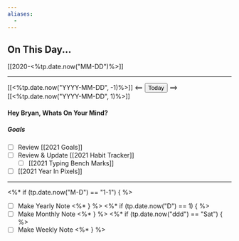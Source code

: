 ```yaml
---
aliases: 
  - 
---
```


## On This Day...

[[2020-<%tp.date.now("MM-DD")%>]]

---

[[<%tp.date.now("YYYY-MM-DD", -1)%>]] <== <button class="date_button_today">Today</button> ==> [[<%tp.date.now("YYYY-MM-DD", 1)%>]]

#### Hey Bryan, Whats On Your Mind? 

##### Goals

- [ ] Review [[2021 Goals]]
- [ ] Review & Update [[2021 Habit Tracker]]
	- [ ] [[2021 Typing Bench Marks]]
- [ ] [[2021 Year In Pixels]]

---

<%* if (tp.date.now("M-D") == "1-1") { %>
- [ ] Make Yearly Note
<%* } %>
<%* if (tp.date.now("D") == 1) { %>
- [ ] Make Monthly Note
<%* } %>
<%* if (tp.date.now("ddd") == "Sat") { %>
- [ ] Make Weekly Note
<%* } %>
